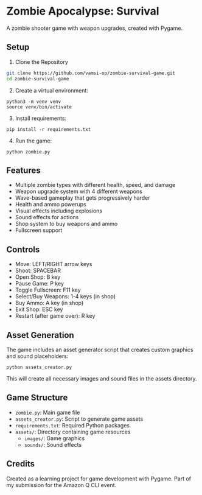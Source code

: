 # Zombie Apocalypse: Survival

A zombie shooter game with weapon upgrades, created with Pygame.

## Setup

1. Clone the Repository

```bash
git clone https://github.com/vamsi-op/zombie-survival-game.git
cd zombie-survival-game
```

2. Create a virtual environment:
```
python3 -m venv venv
source venv/bin/activate
```

3. Install requirements:
```
pip install -r requirements.txt
```

4. Run the game:
```
python zombie.py
```

## Features

- Multiple zombie types with different health, speed, and damage
- Weapon upgrade system with 4 different weapons
- Wave-based gameplay that gets progressively harder
- Health and ammo powerups
- Visual effects including explosions
- Sound effects for actions
- Shop system to buy weapons and ammo
- Fullscreen support

## Controls

- Move: LEFT/RIGHT arrow keys
- Shoot: SPACEBAR
- Open Shop: B key
- Pause Game: P key
- Toggle Fullscreen: F11 key
- Select/Buy Weapons: 1-4 keys (in shop)
- Buy Ammo: A key (in shop)
- Exit Shop: ESC key
- Restart (after game over): R key

## Asset Generation

The game includes an asset generator script that creates custom graphics and sound placeholders:

```
python assets_creator.py
```

This will create all necessary images and sound files in the assets directory.

## Game Structure

- `zombie.py`: Main game file
- `assets_creator.py`: Script to generate game assets
- `requirements.txt`: Required Python packages
- `assets/`: Directory containing game resources
  - `images/`: Game graphics
  - `sounds/`: Sound effects

## Credits

Created as a learning project for game development with Pygame.
Part of my submission for the Amazon Q CLI event.
